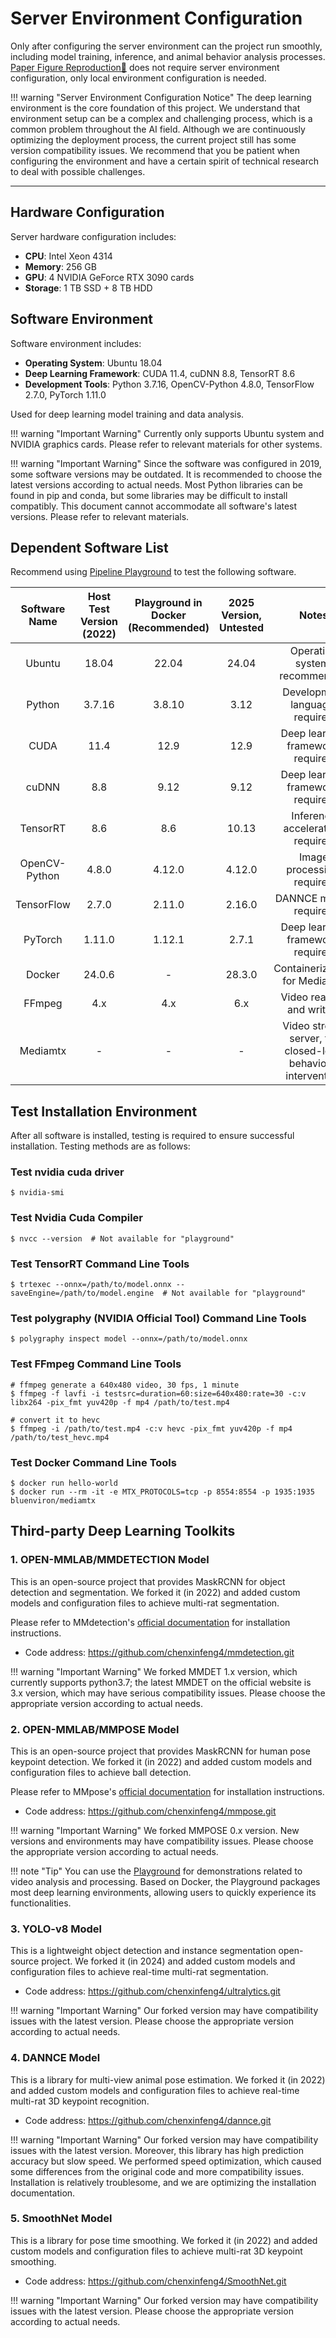 # Server Environment Configuration

Only after configuring the server environment can the project run smoothly, including model training, inference, and animal behavior analysis processes. [Paper Figure Reproduction🔗](../../figure_reproduce) does not require server environment configuration, only local environment configuration is needed.

!!! warning "Server Environment Configuration Notice"
    The deep learning environment is the core foundation of this project. We understand that environment setup can be a complex and challenging process, which is a common problem throughout the AI field.
    Although we are continuously optimizing the deployment process, the current project still has some version compatibility issues. We recommend that you be patient when configuring the environment and have a certain spirit of technical research to deal with possible challenges.

---

## Hardware Configuration

Server hardware configuration includes:

- **CPU**: Intel Xeon 4314
- **Memory**: 256 GB
- **GPU**: 4 NVIDIA GeForce RTX 3090 cards
- **Storage**: 1 TB SSD + 8 TB HDD

## Software Environment

Software environment includes:

- **Operating System**: Ubuntu 18.04
- **Deep Learning Framework**: CUDA 11.4, cuDNN 8.8, TensorRT 8.6
- **Development Tools**: Python 3.7.16, OpenCV-Python 4.8.0, TensorFlow 2.7.0, PyTorch 1.11.0

Used for deep learning model training and data analysis.

!!! warning "Important Warning"
    Currently only supports Ubuntu system and NVIDIA graphics cards. Please refer to relevant materials for other systems.

!!! warning "Important Warning"
    Since the software was configured in 2019, some software versions may be outdated. It is recommended to choose the latest versions according to actual needs. Most Python libraries can be found in pip and conda, but some libraries may be difficult to install compatibly. This document cannot accommodate all software's latest versions. Please refer to relevant materials.

## Dependent Software List
Recommend using [Pipeline Playground](../../安装示例流程代码/pipeline_playground_installation) to test the following software.

| Software Name | Host Test Version (2022) | Playground in Docker (Recommended) |2025 Version, Untested | Notes |
| :----: | :----: | :----: | :----: | :----: |
| Ubuntu | 18.04 | 22.04 | 24.04 | Operating system, recommended |
| Python | 3.7.16 | 3.8.10 | 3.12 | Development language, required |
| CUDA | 11.4 | 12.9 | 12.9 | Deep learning framework, required |
| cuDNN | 8.8 | 9.12  | 9.12 | Deep learning framework, required |
| TensorRT | 8.6 | 8.6 | 10.13 | Inference acceleration, required |
| OpenCV-Python | 4.8.0 | 4.12.0 | 4.12.0 | Image processing, required |
| TensorFlow | 2.7.0 | 2.11.0 | 2.16.0 | DANNCE model, required |
| PyTorch | 1.11.0 | 1.12.1 | 2.7.1 | Deep learning framework, required |
| Docker | 24.0.6 | - |  28.3.0 | Containerization, for Mediamtx |
| FFmpeg | 4.x | 4.x | 6.x | Video reading and writing |
| Mediamtx | - | - | - | Video stream server, for closed-loop behavioral intervention |

## Test Installation Environment

After all software is installed, testing is required to ensure successful installation. Testing methods are as follows:

### Test nvidia cuda driver

```shell
$ nvidia-smi
```

### Test Nvidia Cuda Compiler

```shell
$ nvcc --version  # Not available for "playground"
```

### Test TensorRT Command Line Tools

```shell
$ trtexec --onnx=/path/to/model.onnx --saveEngine=/path/to/model.engine  # Not available for "playground"
```

### Test polygraphy (NVIDIA Official Tool) Command Line Tools

```shell
$ polygraphy inspect model --onnx=/path/to/model.onnx
```

### Test FFmpeg Command Line Tools

```shell
# ffmpeg generate a 640x480 video, 30 fps, 1 minute
$ ffmpeg -f lavfi -i testsrc=duration=60:size=640x480:rate=30 -c:v libx264 -pix_fmt yuv420p -f mp4 /path/to/test.mp4

# convert it to hevc
$ ffmpeg -i /path/to/test.mp4 -c:v hevc -pix_fmt yuv420p -f mp4 /path/to/test_hevc.mp4
```

### Test Docker Command Line Tools

```shell
$ docker run hello-world
$ docker run --rm -it -e MTX_PROTOCOLS=tcp -p 8554:8554 -p 1935:1935 bluenviron/mediamtx
```

## Third-party Deep Learning Toolkits

### 1. OPEN-MMLAB/MMDETECTION Model

This is an open-source project that provides MaskRCNN for object detection and segmentation. We forked it (in 2022) and added custom models and configuration files to achieve multi-rat segmentation.

Please refer to MMdetection's [official documentation](https://mmdetection.readthedocs.io/en/latest/get_started.html) for installation instructions.

- Code address: https://github.com/chenxinfeng4/mmdetection.git

!!! warning "Important Warning"
    We forked MMDET 1.x version, which currently supports python3.7; the latest MMDET on the official website is 3.x version, which may have serious compatibility issues. Please choose the appropriate version according to actual needs.

### 2. OPEN-MMLAB/MMPOSE Model

This is an open-source project that provides MaskRCNN for human pose keypoint detection. We forked it (in 2022) and added custom models and configuration files to achieve ball detection.

Please refer to MMpose's [official documentation](https://mmpose.readthedocs.io/en/latest/installation.html) for installation instructions.

- Code address: https://github.com/chenxinfeng4/mmpose.git

!!! warning "Important Warning"
    We forked MMPOSE 0.x version. New versions and environments may have compatibility issues. Please choose the appropriate version according to actual needs.

!!! note "Tip"
    You can use the [Playground](../../安装示例流程代码/pipeline_playground_installation) for demonstrations related to video analysis and processing. Based on Docker, the Playground packages most deep learning environments, allowing users to quickly experience its functionalities.

### 3. YOLO-v8 Model

This is a lightweight object detection and instance segmentation open-source project. We forked it (in 2024) and added custom models and configuration files to achieve real-time multi-rat segmentation.

- Code address: https://github.com/chenxinfeng4/ultralytics.git

!!! warning "Important Warning"
    Our forked version may have compatibility issues with the latest version. Please choose the appropriate version according to actual needs.

### 4. DANNCE Model

This is a library for multi-view animal pose estimation. We forked it (in 2022) and added custom models and configuration files to achieve real-time multi-rat 3D keypoint recognition.

- Code address: https://github.com/chenxinfeng4/dannce.git

!!! warning "Important Warning"
    Our forked version may have compatibility issues with the latest version. Moreover, this library has high prediction accuracy but slow speed. We performed speed optimization, which caused some differences from the original code and more compatibility issues. Installation is relatively troublesome, and we are optimizing the installation documentation.

### 5. SmoothNet Model

This is a library for pose time smoothing. We forked it (in 2022) and added custom models and configuration files to achieve multi-rat 3D keypoint smoothing.

- Code address: https://github.com/chenxinfeng4/SmoothNet.git

!!! warning "Important Warning"
    Our forked version may have compatibility issues with the latest version. Please choose the appropriate version according to actual needs.
